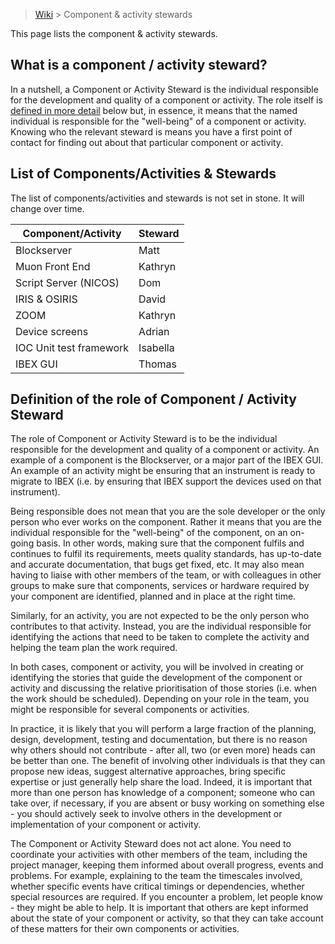 > [Wiki](Home) > Component & activity stewards

This page lists the component & activity stewards.

## What is a component / activity steward?
In a nutshell, a Component or Activity Steward is the individual responsible for the development and quality of a component or activity.  The role itself is [defined in more detail](#definitionSteward) below but, in essence, it means that the named individual is responsible for the "well-being" of a component or activity.  Knowing who the relevant steward is means you have a first point of contact for finding out about that particular component or activity.

## List of Components/Activities & Stewards
The list of components/activities and stewards is not set in stone.  It will change over time.

Component/Activity | Steward |
------------------ | ------- |
Blockserver | Matt |
Muon Front End | Kathryn |
Script Server (NICOS) | Dom |
IRIS & OSIRIS | David |
ZOOM | Kathryn |
Device screens | Adrian |
IOC Unit test framework | Isabella |
IBEX GUI | Thomas |

<a name="definitionSteward"></a>
## Definition of the role of Component / Activity Steward
The role of Component or Activity Steward is to be the individual responsible for the development and quality of a component or activity.  An example of a component is the Blockserver, or a major part of the IBEX GUI.  An example of an activity might be ensuring that an instrument is ready to migrate to IBEX (i.e. by ensuring that IBEX support the devices used on that instrument).

Being responsible does not mean that you are the sole developer or the only person who ever works on the component.  Rather it means that you are the individual responsible for the "well-being" of the component, on an on-going basis.  In other words, making sure that the component fulfils and continues to fulfil its requirements, meets quality standards, has up-to-date and accurate documentation, that bugs get fixed, etc.  It may also mean having to liaise with other members of the team, or with colleagues in other groups to make sure that components, services or hardware required by your component are identified, planned and in place at the right time.

Similarly, for an activity, you are not expected to be the only person who contributes to that activity.  Instead, you are the individual responsible for identifying the actions that need to be taken to complete the activity and helping the team plan the work required.

In both cases, component or activity, you will be involved in creating or identifying the stories that guide the development of the component or activity and discussing the relative prioritisation of those stories (i.e. when the work should be scheduled).  Depending on your role in the team, you might be responsible for several components or activities.

In practice, it is likely that you will perform a large fraction of the planning, design, development, testing and documentation, but there is no reason why others should not contribute - after all, two (or even more) heads can be better than one.  The benefit of involving other individuals is that they can propose new ideas, suggest alternative approaches, bring specific expertise or just generally help share the load.  Indeed, it is important that more than one person has knowledge of a component; someone who can take over, if necessary, if you are absent or busy working on something else - you should actively seek to involve others in the development or implementation of your component or activity.

The Component or Activity Steward does not act alone.  You need to coordinate your activities with other members of the team, including the project manager, keeping them informed about overall progress, events and problems.  For example, explaining to the team the timescales involved, whether specific events have critical timings or dependencies, whether special resources are required.  If you encounter a problem, let people know - they might be able to help.  It is important that others are kept informed about the state of your component or activity, so that they can take account of these matters for their own components or activities.
